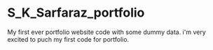 # S_K_Sarfaraz_portfolio
My first ever portfolio website code with some dummy data. i'm very excited to puch my first code for portfolio.
